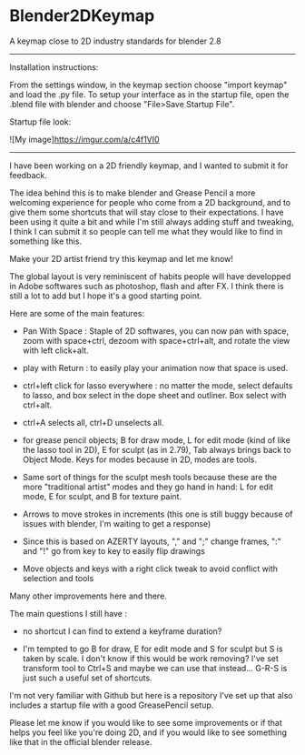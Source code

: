 # Blender2DKeymap
A keymap close to 2D industry standards for blender 2.8


-------------------------------------------------

Installation instructions:

From the settings window, in the keymap section choose "import keymap" and load the .py file.
To setup your interface as in the startup file, open the .blend file with blender and choose "File>Save Startup File".

Startup file look:



![My image]https://imgur.com/a/c4f1VI0

-------------------------------------------------


I have been working on a 2D friendly keymap, and I wanted to submit it for feedback.

The idea behind this is to make blender and Grease Pencil a more welcoming experience for people who come from a 2D background, and to give them some shortcuts that will stay close to their expectations. I have been using it quite a bit and while I'm still always adding stuff and tweaking, I think I can submit it so people can tell me what they would like to find in something like this.

Make your 2D artist friend try this keymap and let me know!

The global layout is very reminiscent of habits people will have developped in Adobe softwares such as photoshop, flash and after FX. I think there is still a lot to add but I hope it's a good starting point.

Here are some of the main features:

* Pan With Space : Staple of 2D softwares, you can now pan with space, zoom with space+ctrl, dezoom with space+ctrl+alt, and rotate the view with left click+alt.

* play with Return : to easily play your animation now that space is used.

* ctrl+left click for lasso everywhere : no matter the mode, select defaults to lasso, and box select in the dope sheet and outliner. Box select with ctrl+alt.

* ctrl+A selects all, ctrl+D unselects all.

* for grease pencil objects; B for draw mode, L for edit mode (kind of like the lasso tool in 2D), E for sculpt (as in 2.79), Tab always brings back to Object Mode. Keys for modes because in 2D, modes are tools.

* Same sort of things for the sculpt mesh tools because these are the more "traditional artist" modes and they go hand in hand: L for edit mode, E for sculpt, and B for texture paint.

* Arrows to move strokes in increments (this one is still buggy because of issues with blender, I'm waiting to get a response)

* Since this is based on AZERTY layouts, "," and ";" change frames, ":" and "!" go from key to key to easily flip drawings

* Move objects and keys with a right click tweak to avoid conflict with selection and tools

Many other improvements here and there.

The main questions I still have :

* no shortcut I can find to extend a keyframe duration?

* I'm tempted to go B for draw, E for edit mode and S for sculpt but S is taken by scale. I don't know if this would be work removing? I've set transform tool to Ctrl+S and maybe we can use that instead... G-R-S is just such a useful set of shortcuts.


I'm not very familiar with Github but here is a repository I've set up that also includes a startup file with a good GreasePencil setup.

Please let me know if you would like to see some improvements or if that helps you feel like you're doing 2D, and if you would like to see something like that in the official blender release.

